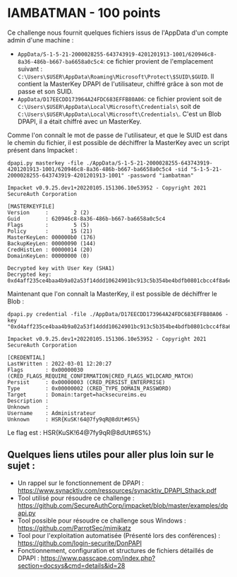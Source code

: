 # IAMBATMAN - 100 points

Ce challenge nous fournit quelques fichiers issus de l'AppData d'un compte admin d'une machine :

 - `AppData/S-1-5-21-2000028255-643743919-4201201913-1001/620946c8-8a36-486b-b667-ba6658a0c5c4`: ce fichier provient de l'emplacement suivant : `C:\Users\$USER\AppData\Roaming\Microsoft\Protect\$SUID\$GUID`. Il contient la MasterKey DPAPI de l'utilisateur, chiffré grâce à son mot de passe et son SUID.
 - `AppData/D17EECDD173964A24FDC683EFFB80A06`: ce fichier provient soit de `C:\Users\$USER\AppData\Local\Microsoft\Credentials\` soit de `C:\Users\$USER\AppData\Local\Microsoft\Credentials\`. C'est un Blob DPAPI, il a était chiffré avec un MasterKey.

Comme l'on connaît le mot de passe de l'utilisateur, et que le SUID est dans le chemin du fichier, il est possible de déchiffrer la MasterKey avec un script présent dans Impacket :

```
dpapi.py masterkey -file ./AppData/S-1-5-21-2000028255-643743919-4201201913-1001/620946c8-8a36-486b-b667-ba6658a0c5c4 -sid "S-1-5-21-2000028255-643743919-4201201913-1001" -password "iambatman"

Impacket v0.9.25.dev1+20220105.151306.10e53952 - Copyright 2021 SecureAuth Corporation

[MASTERKEYFILE]
Version     :        2 (2)
Guid        : 620946c8-8a36-486b-b667-ba6658a0c5c4
Flags       :        5 (5)
Policy      :       15 (21)
MasterKeyLen: 000000b0 (176)
BackupKeyLen: 00000090 (144)
CredHistLen : 00000014 (20)
DomainKeyLen: 00000000 (0)

Decrypted key with User Key (SHA1)
Decrypted key: 0xd4aff235ce4baa4b9a02a53f14ddd10624901bc913c5b354be4bdfb0801cbcc4f8a6ee2056a260d6313c6f1275b301a54309c3df11c0e2351456c2b0c56b027f
```

Maintenant que l'on connaît la MasterKey, il est possible de déchiffrer le Blob :

```
dpapi.py credential -file ./AppData/D17EECDD173964A24FDC683EFFB80A06 -key "0xd4aff235ce4baa4b9a02a53f14ddd10624901bc913c5b354be4bdfb0801cbcc4f8a6ee2056a260d6313c6f1275b301a54309c3df11c0e2351456c2b0c56b027f"

Impacket v0.9.25.dev1+20220105.151306.10e53952 - Copyright 2021 SecureAuth Corporation

[CREDENTIAL]
LastWritten : 2022-03-01 12:20:27
Flags       : 0x00000030 (CRED_FLAGS_REQUIRE_CONFIRMATION|CRED_FLAGS_WILDCARD_MATCH)
Persist     : 0x00000003 (CRED_PERSIST_ENTERPRISE)
Type        : 0x00000002 (CRED_TYPE_DOMAIN_PASSWORD)
Target      : Domain:target=hacksecureims.eu
Description : 
Unknown     : 
Username    : Administrateur
Unknown     : HSR{KuSK!64@7fy9qR@8dUt#6S%}
```
Le flag est : HSR{KuSK!64@7fy9qR@8dUt#6S%}


## Quelques liens utiles pour aller plus loin sur le sujet :

- Un rappel sur le fonctionnement de DPAPI : https://www.synacktiv.com/ressources/synacktiv_DPAPI_Sthack.pdf
- Tool utilisé pour résoudre ce challenge : https://github.com/SecureAuthCorp/impacket/blob/master/examples/dpapi.py
- Tool possible pour résoudre ce challenge sous Windows : https://github.com/ParrotSec/mimikatz
- Tool pour l'exploitation automatisée (Présenté lors des conférences) : https://github.com/login-securite/DonPAPI
- Fonctionnement, configuration et structures de fichiers détaillés de DPAPI : https://www.passcape.com/index.php?section=docsys&cmd=details&id=28
